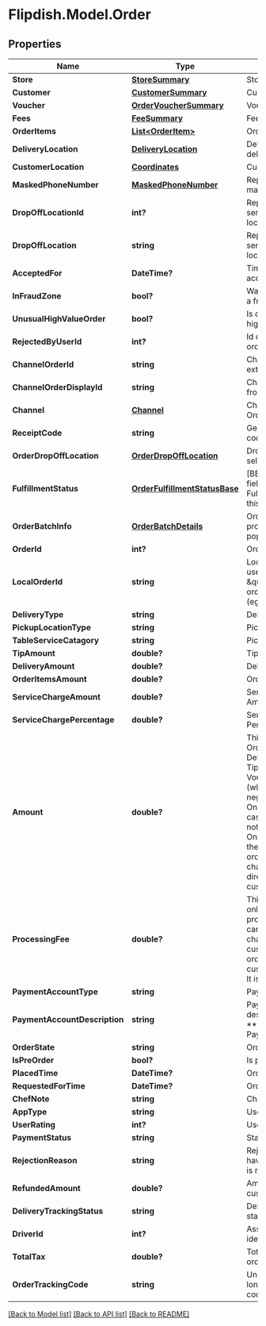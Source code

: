 # Flipdish.Model.Order
## Properties

Name | Type | Description | Notes
------------ | ------------- | ------------- | -------------
**Store** | [**StoreSummary**](StoreSummary.md) | Store summary | [optional] 
**Customer** | [**CustomerSummary**](CustomerSummary.md) | Customer summary | [optional] 
**Voucher** | [**OrderVoucherSummary**](OrderVoucherSummary.md) | Voucher summary | [optional] 
**Fees** | [**FeeSummary**](FeeSummary.md) | Fee summary | [optional] 
**OrderItems** | [**List&lt;OrderItem&gt;**](OrderItem.md) | Ordered items | [optional] 
**DeliveryLocation** | [**DeliveryLocation**](DeliveryLocation.md) | Delivery location for delivery orders | [optional] 
**CustomerLocation** | [**Coordinates**](Coordinates.md) | Customer location | [optional] 
**MaskedPhoneNumber** | [**MaskedPhoneNumber**](MaskedPhoneNumber.md) | Represents customers masked phone number | [optional] 
**DropOffLocationId** | **int?** | Represents table service drop off location | [optional] 
**DropOffLocation** | **string** | Represents table service drop off location | [optional] 
**AcceptedFor** | **DateTime?** | Time store has accepted the order for | [optional] 
**InFraudZone** | **bool?** | Was order made within a fraud zone | [optional] 
**UnusualHighValueOrder** | **bool?** | Is order of unusually high value | [optional] 
**RejectedByUserId** | **int?** | Id of user who rejected order, if available | [optional] 
**ChannelOrderId** | **string** | ChannelOrderId from external channel | [optional] 
**ChannelOrderDisplayId** | **string** | ChannelOrderDisplayId from external channel | [optional] 
**Channel** | [**Channel**](Channel.md) | Channel where the Order comes from | [optional] 
**ReceiptCode** | **string** | Generated receipt code for an order | [optional] 
**OrderDropOffLocation** | [**OrderDropOffLocation**](OrderDropOffLocation.md) | DropOffLocation selected for this order | [optional] 
**FulfillmentStatus** | [**OrderFulfillmentStatusBase**](OrderFulfillmentStatusBase.md) | [BETA - this is a new field in development] Fulfillment status for this order | [optional] 
**OrderBatchInfo** | [**OrderBatchDetails**](OrderBatchDetails.md) | OrderBatch info. This property is not populated in the API | [optional] 
**OrderId** | **int?** | Order identifier | [optional] 
**LocalOrderId** | **string** | Local order Id. This is used for displaying a \&quot;shorter\&quot; order ID for customers (eg. Kiosk orders) | [optional] 
**DeliveryType** | **string** | Delivery type | [optional] 
**PickupLocationType** | **string** | Pickup location type | [optional] 
**TableServiceCatagory** | **string** | Pickup location type | [optional] 
**TipAmount** | **double?** | Tip amount | [optional] 
**DeliveryAmount** | **double?** | Delivery amount | [optional] 
**OrderItemsAmount** | **double?** | Ordered items amount | [optional] 
**ServiceChargeAmount** | **double?** | Service Charge Amount | [optional] 
**ServiceChargePercentage** | **double?** | Service Charge Percentage | [optional] 
**Amount** | **double?** | This is the sum of the OrderItemsAmount, DeliveryAmount, TipAmount and Voucher.Amount (which is usually negative) and OnlineOrderingFee for cash orders.  It does not include the OnlineOrderingFee in the case of card orders as this fee is charged by Flipdish directly to the customer. | [optional] 
**ProcessingFee** | **double?** | This contains the online ordering processing fee. For card payments this is charged directly to the customer and for cash orders it is paid by the customer to the store. It is tax inclusive. | [optional] 
**PaymentAccountType** | **string** | Payment account type | [optional] 
**PaymentAccountDescription** | **string** | Payment account description (like Visa ****2371 or Apple Pay. or Cash) | [optional] 
**OrderState** | **string** | Order state | [optional] 
**IsPreOrder** | **bool?** | Is pre-order | [optional] 
**PlacedTime** | **DateTime?** | Order placed time | [optional] 
**RequestedForTime** | **DateTime?** | Order requested for | [optional] 
**ChefNote** | **string** | Chef note | [optional] 
**AppType** | **string** | Used app type | [optional] 
**UserRating** | **int?** | User rating | [optional] 
**PaymentStatus** | **string** | Status of the payment | [optional] 
**RejectionReason** | **string** | Rejection reason. Can have value if the order is rejected. | [optional] 
**RefundedAmount** | **double?** | Amount refunded to customer. | [optional] 
**DeliveryTrackingStatus** | **string** | Delivery tracking status | [optional] 
**DriverId** | **int?** | Assigned driver identifier | [optional] 
**TotalTax** | **double?** | Total tax applied to order | [optional] 
**OrderTrackingCode** | **string** | Unique, 6 character long alpha numeric code for tracking. | [optional] 

[[Back to Model list]](../README.md#documentation-for-models) [[Back to API list]](../README.md#documentation-for-api-endpoints) [[Back to README]](../README.md)

